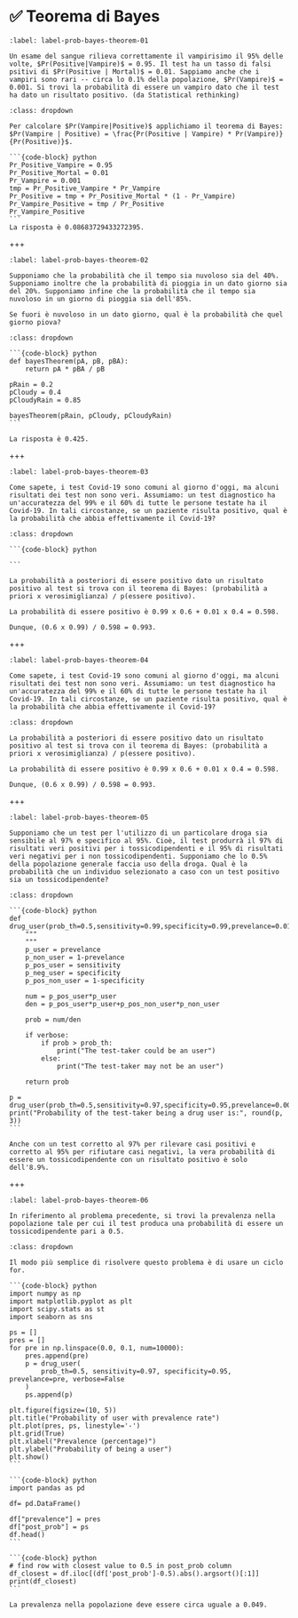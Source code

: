 # ✅ Teorema di Bayes


```{exercise}
:label: label-prob-bayes-theorem-01

Un esame del sangue rilieva correttamente il vampirisimo il 95% delle volte, $Pr(Positive|Vampire)$ = 0.95. Il test ha un tasso di falsi psitivi di $Pr(Positive | Mortal)$ = 0.01. Sappiamo anche che i vampiri sono rari -- circa lo 0.1% della popolazione, $Pr(Vampire)$ = 0.001. Si trovi la probabilità di essere un vampiro dato che il test ha dato un risultato positivo. (da Statistical rethinking)
```

````{solution} label-prob-bayes-theorem-01
:class: dropdown

Per calcolare $Pr(Vampire|Positive)$ applichiamo il teorema di Bayes: 
$Pr(Vampire | Positive) = \frac{Pr(Positive | Vampire) * Pr(Vampire)}{Pr(Positive)}$.

```{code-block} python
Pr_Positive_Vampire = 0.95
Pr_Positive_Mortal = 0.01
Pr_Vampire = 0.001
tmp = Pr_Positive_Vampire * Pr_Vampire
Pr_Positive = tmp + Pr_Positive_Mortal * (1 - Pr_Vampire)
Pr_Vampire_Positive = tmp / Pr_Positive
Pr_Vampire_Positive
```
La risposta è 0.08683729433272395.
````

+++

```{exercise}
:label: label-prob-bayes-theorem-02

Supponiamo che la probabilità che il tempo sia nuvoloso sia del 40%. Supponiamo inoltre che la probabilità di pioggia in un dato giorno sia del 20%. Supponiamo infine che la probabilità che il tempo sia nuvoloso in un giorno di pioggia sia dell'85%.

Se fuori è nuvoloso in un dato giorno, qual è la probabilità che quel giorno piova?
```

````{solution} label-prob-bayes-theorem-02
:class: dropdown

```{code-block} python
def bayesTheorem(pA, pB, pBA):
    return pA * pBA / pB

pRain = 0.2
pCloudy = 0.4
pCloudyRain = 0.85

bayesTheorem(pRain, pCloudy, pCloudyRain)
```

La risposta è 0.425.

````

+++

```{exercise}
:label: label-prob-bayes-theorem-03

Come sapete, i test Covid-19 sono comuni al giorno d'oggi, ma alcuni risultati dei test non sono veri. Assumiamo: un test diagnostico ha un'accuratezza del 99% e il 60% di tutte le persone testate ha il Covid-19. In tali circostanze, se un paziente risulta positivo, qual è la probabilità che abbia effettivamente il Covid-19?
```

````{solution} label-prob-bayes-theorem-03
:class: dropdown

```{code-block} python

```

La probabilità a posteriori di essere positivo dato un risultato positivo al test si trova con il teorema di Bayes: (probabilità a priori x verosimiglianza) / p(essere positivo).

La probabilità di essere positivo è 0.99 x 0.6 + 0.01 x 0.4 = 0.598.

Dunque, (0.6 x 0.99) / 0.598 = 0.993.

````

+++

```{exercise}
:label: label-prob-bayes-theorem-04

Come sapete, i test Covid-19 sono comuni al giorno d'oggi, ma alcuni risultati dei test non sono veri. Assumiamo: un test diagnostico ha un'accuratezza del 99% e il 60% di tutte le persone testate ha il Covid-19. In tali circostanze, se un paziente risulta positivo, qual è la probabilità che abbia effettivamente il Covid-19?
```

````{solution} label-prob-bayes-theorem-04
:class: dropdown

La probabilità a posteriori di essere positivo dato un risultato positivo al test si trova con il teorema di Bayes: (probabilità a priori x verosimiglianza) / p(essere positivo).

La probabilità di essere positivo è 0.99 x 0.6 + 0.01 x 0.4 = 0.598.

Dunque, (0.6 x 0.99) / 0.598 = 0.993.

````

+++

```{exercise}
:label: label-prob-bayes-theorem-05

Supponiamo che un test per l'utilizzo di un particolare droga sia sensibile al 97% e specifico al 95%. Cioè, il test produrrà il 97% di risultati veri positivi per i tossicodipendenti e il 95% di risultati veri negativi per i non tossicodipendenti. Supponiamo che lo 0.5% della popolazione generale faccia uso della droga. Qual è la probabilità che un individuo selezionato a caso con un test positivo sia un tossicodipendente?
```

````{solution} label-prob-bayes-theorem-05
:class: dropdown

```{code-block} python
def drug_user(prob_th=0.5,sensitivity=0.99,specificity=0.99,prevelance=0.01,verbose=True):
    """
    """
    p_user = prevelance
    p_non_user = 1-prevelance
    p_pos_user = sensitivity
    p_neg_user = specificity
    p_pos_non_user = 1-specificity
    
    num = p_pos_user*p_user
    den = p_pos_user*p_user+p_pos_non_user*p_non_user
    
    prob = num/den
    
    if verbose:
        if prob > prob_th:
            print("The test-taker could be an user")
        else:
            print("The test-taker may not be an user")

    return prob

p = drug_user(prob_th=0.5,sensitivity=0.97,specificity=0.95,prevelance=0.005)
print("Probability of the test-taker being a drug user is:", round(p, 3))
```

Anche con un test corretto al 97% per rilevare casi positivi e corretto al 95% per rifiutare casi negativi, la vera probabilità di essere un tossicodipendente con un risultato positivo è solo dell'8.9%.

````

+++

```{exercise}
:label: label-prob-bayes-theorem-06

In riferimento al problema precedente, si trovi la prevalenza nella popolazione tale per cui il test produca una probabilità di essere un tossicodipendente pari a 0.5.
```

````{solution} label-prob-bayes-theorem-06
:class: dropdown

Il modo più semplice di risolvere questo problema è di usare un ciclo for.

```{code-block} python
import numpy as np
import matplotlib.pyplot as plt
import scipy.stats as st
import seaborn as sns

ps = []
pres = []
for pre in np.linspace(0.0, 0.1, num=10000):
    pres.append(pre)
    p = drug_user(
        prob_th=0.5, sensitivity=0.97, specificity=0.95, prevelance=pre, verbose=False
    )
    ps.append(p)

plt.figure(figsize=(10, 5))
plt.title("Probability of user with prevalence rate")
plt.plot(pres, ps, linestyle='-')
plt.grid(True)
plt.xlabel("Prevalence (percentage)")
plt.ylabel("Probability of being a user")
plt.show()
```

```{code-block} python
import pandas as pd 

df= pd.DataFrame()

df["prevalence"] = pres
df["post_prob"] = ps
df.head()
```

```{code-block} python
# find row with closest value to 0.5 in post_prob column
df_closest = df.iloc[(df['post_prob']-0.5).abs().argsort()[:1]]
print(df_closest)
```

La prevalenza nella popolazione deve essere circa uguale a 0.049.

````